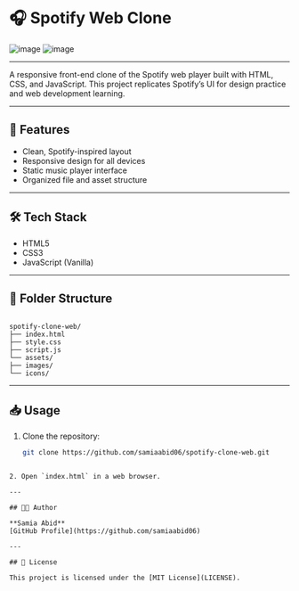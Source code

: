 # 🎧 Spotify Web Clone

![image](https://github.com/user-attachments/assets/ae4c0203-78ea-4065-9cef-840803dcef85)
![image](https://github.com/user-attachments/assets/ae4c0203-78ea-4065-9cef-840803dcef85)


---

A responsive front-end clone of the Spotify web player built with HTML, CSS, and JavaScript. This project replicates Spotify’s UI for design practice and web development learning.

---

## 🚀 Features

- Clean, Spotify-inspired layout
- Responsive design for all devices
- Static music player interface
- Organized file and asset structure

---

## 🛠️ Tech Stack

- HTML5  
- CSS3  
- JavaScript (Vanilla)

---

## 📁 Folder Structure

```

spotify-clone-web/
├── index.html
├── style.css
├── script.js
└── assets/
├── images/
└── icons/

````

---

## 📥 Usage

1. Clone the repository:
   ```bash
   git clone https://github.com/samiaabid06/spotify-clone-web.git
````

2. Open `index.html` in a web browser.

---

## 👩‍💻 Author

**Samia Abid**
[GitHub Profile](https://github.com/samiaabid06)

---

## 📄 License

This project is licensed under the [MIT License](LICENSE).

